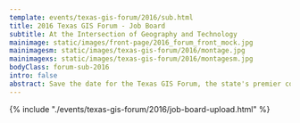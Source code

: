 ```yaml
---
template: events/texas-gis-forum/2016/sub.html
title: 2016 Texas GIS Forum - Job Board
subtitle: At the Intersection of Geography and Technology
mainimage: static/images/front-page/2016_forum_front_mock.jpg
mainimagesm: static/images/texas-gis-forum/2016/montage.jpg
mainimagexs: static/images/texas-gis-forum/2016/montagesm.jpg
bodyClass: forum-sub-2016
intro: false
abstract: Save the date for the Texas GIS Forum, the state's premier conference for the geospatial professional community.
---
```


{% include "./events/texas-gis-forum/2016/job-board-upload.html" %}
